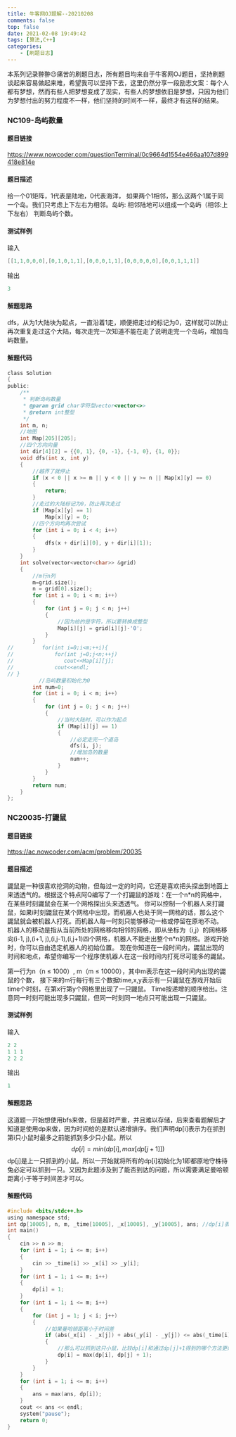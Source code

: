 ```yaml
---
title: 牛客网OJ题解--20210208
comments: false
top: false
date: 2021-02-08 19:49:42
tags: [算法,C++]
categories: 
	- [刷题日志]
---
```


本系列记录翀翀😐痛苦的刷题日志，所有题目均来自于牛客网OJ题目，坚持刷题谈起来容易做起来难，希望我可以坚持下去，这里仍然分享一段励志文案：每个人都有梦想，然而有些人把梦想变成了现实，有些人的梦想依旧是梦想，只因为他们为梦想付出的努力程度不一样，他们坚持的时间不一样，最终才有这样的结果。

<!-- more -->

### NC109-岛屿数量

#### 题目链接

https://www.nowcoder.com/questionTerminal/0c9664d1554e466aa107d899418e814e

#### 题目描述

给一个01矩阵，1代表是陆地，0代表海洋， 如果两个1相邻，那么这两个1属于同一个岛。我们只考虑上下左右为相邻。岛屿: 相邻陆地可以组成一个岛屿（相邻:上下左右） 判断岛屿个数。

#### 测试样例

输入

```c
[[1,1,0,0,0],[0,1,0,1,1],[0,0,0,1,1],[0,0,0,0,0],[0,0,1,1,1]]
```

输出

```c
3
```

#### 解题思路

dfs，从为1大陆块为起点，一直沿着1走，顺便把走过的标记为0，这样就可以防止再次重复走过这个大陆，每次走完一次知道不能在走了说明走完一个岛屿，增加岛屿数量。

#### 解题代码

```c
class Solution
{
public:
    /**
     * 判断岛屿数量
     * @param grid char字符型vector<vector<>> 
     * @return int整型
     */
    int m, n;
    //地图
    int Map[205][205];
    //四个方向向量
    int dir[4][2] = {{0, 1}, {0, -1}, {-1, 0}, {1, 0}};
    void dfs(int x, int y)
    {
        //越界了就停止
        if (x < 0 || x >= m || y < 0 || y >= n || Map[x][y] == 0)
        {
            return;
        }
        //走过的大陆标记为0，防止再次走过
        if (Map[x][y] == 1)
            Map[x][y] = 0;
        //四个方向均再次尝试
        for (int i = 0; i < 4; i++)
        {
            dfs(x + dir[i][0], y + dir[i][1]);
        }
    }
    int solve(vector<vector<char>> &grid)
    {
        //m行n列
        m=grid.size();
        n = grid[0].size();
        for (int i = 0; i < m; i++)
        {
            for (int j = 0; j < n; j++)
            {
                //因为给的是字符，所以要转换成整型
                Map[i][j] = grid[i][j]-'0';
            }
        }
//         for(int i=0;i<m;++i){
//             for(int j=0;j<n;++j)
//                cout<<Map[i][j];
//             cout<<endl;
// }
          //岛屿数量初始化为0
        int num=0;
        for (int i = 0; i < m; i++)
        {
            for (int j = 0; j < n; j++)
            {
                //当时大陆时，可以作为起点
                if (Map[i][j] == 1)
                {
                    //必定走完一个道岛
                    dfs(i, j);
                    //增加岛的数量
                    num++;
                }
            }
        }
        return num;
    }
};
```

### NC20035-打鼹鼠

#### 题目链接

https://ac.nowcoder.com/acm/problem/20035

#### 题目描述

鼹鼠是一种很喜欢挖洞的动物，但每过一定的时间，它还是喜欢把头探出到地面上来透透气的。根据这个特点阿Q编写了一个打鼹鼠的游戏：在一个n\*n的网格中，在某些时刻鼹鼠会在某一个网格探出头来透透气。 你可以控制一个机器人来打鼹鼠，如果i时刻鼹鼠在某个网格中出现，而机器人也处于同一网格的话，那么这个鼹鼠就会被机器人打死。而机器人每一时刻只能够移动一格或停留在原地不动。 机器人的移动是指从当前所处的网格移向相邻的网格，即从坐标为（i,j）的网格移向(i-1, j),(i+1, j),(i,j-1),(i,j+1)四个网格，机器人不能走出整个n*n的网格。游戏开始时，你可以自由选定机器人的初始位置。 现在你知道在一段时间内，鼹鼠出现的时间和地点，希望你编写一个程序使机器人在这一段时间内打死尽可能多的鼹鼠。

第一行为n（n ≤ 1000）, m（m ≤ 10000），其中m表示在这一段时间内出现的鼹鼠的个数，
接下来的m行每行有三个数据time,x,y表示有一只鼹鼠在游戏开始后time个时刻，在第x行第y个网格里出现了一只鼹鼠。
Time按递增的顺序给出。注意同一时刻可能出现多只鼹鼠，但同一时刻同一地点只可能出现一只鼹鼠。

#### 测试样例

输入

```c
2 2
1 1 1
2 2 2
```

输出

```c
1
```

#### 解题思路

这道题一开始想使用bfs来做，但是超时严重，并且难以存储，后来查看题解后才知道是使用dp来做，因为时间给的是默认递增排序。我们声明dp[i]表示为在抓到第i只小鼠时最多之前能抓到多少只小鼠。所以
$$
dp[i]=min(dp[i],max[dp[j+1]])
$$
dp[j]是上一只抓到的小鼠。所以一开始就将所有的dp[i]初始化为1即都原地守株待兔必定可以抓到一只。又因为此题涉及到了能否到达的问题，所以需要满足曼哈顿距离小于等于时间差才可以。

#### 解题代码

```c
#include <bits/stdc++.h>
using namespace std;
int dp[10005], n, m, _time[10005], _x[10005], _y[10005], ans; //dp[i]表示到第i只时能打多少只
int main()
{
    cin >> n >> m;
    for (int i = 1; i <= m; i++)
    {
        cin >> _time[i] >> _x[i] >> _y[i];
    }
    for (int i = 1; i <= m; i++)
    {
        dp[i] = 1;
    }
    for (int i = 1; i <= m; i++)
    {
        for (int j = 1; j < i; j++)
        {
            //如果曼哈顿距离小于时间差
            if (abs(_x[i] - _x[j]) + abs(_y[i] - _y[j]) <= abs(_time[i] - _time[j]))
            {
                //那么可以抓到这只小鼠，比较dp[i]和通过dp[j]+1得到的哪个方法更好
                dp[i] = max(dp[i], dp[j] + 1);
            }
        }
    }
    for (int i = 1; i <= m; i++)
    {
        ans = max(ans, dp[i]);
    }
    cout << ans << endl;
    system("pause");
    return 0;
}
```

